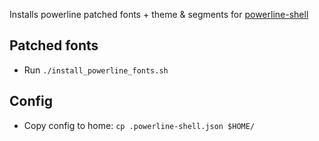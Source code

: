 Installs powerline patched fonts + theme & segments for [powerline-shell](https://github.com/b-ryan/powerline-shell)

## Patched fonts
- Run `./install_powerline_fonts.sh`

## Config
- Copy config to home: `cp .powerline-shell.json $HOME/`
